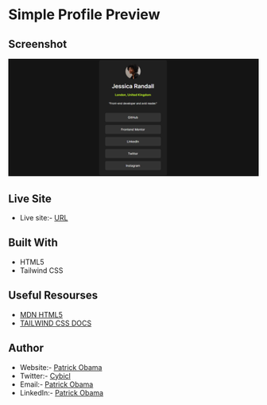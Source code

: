 # Simple Profile Preview

## Screenshot

![](./build/img/screenshot.png)

## Live Site
- Live site:- [URL]()

## Built With
- HTML5
- Tailwind CSS

## Useful Resourses

- [MDN HTML5](https://developer.mozilla.org/en-US/docs/Web/HTML)
- [TAILWIND CSS DOCS](https://tailwindcss.com/docs/installation)

## Author

- Website:- [Patrick Obama](https://patrick-portfolio-d16l.onrender.com/)
- Twitter:- [Cybicl](https://www.twitter.com/cybicl)
- Email:- [Patrick Obama](mailto:999patrickobama@gmail.com)
- LinkedIn:- [Patrick Obama](https://www.linkedin.com/in/patrick-obama-8269152bb/)
